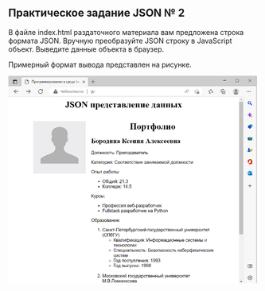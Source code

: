 <h2>Практическое задание JSON № 2</h2>

В файле index.html раздаточного материала вам предложена строка формата JSON. Вручную преобразуйте JSON строку в JavaScript объект. Выведите данные объекта в браузер.

Примерный формат вывода представлен на рисунке.

<img src="https://raw.githubusercontent.com/artexhibit/Fundamentals-of-algorithmization-and-programming/main/JS/JSON/Lesson%202/Result.png" alt="Result" width="500">



